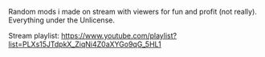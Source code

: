 Random mods i made on stream with viewers for fun and profit (not really). Everything under the Unlicense.

Stream playlist: https://www.youtube.com/playlist?list=PLXs15JTdpkX_ZiqNi4Z0aXYGo9qG_5HL1
